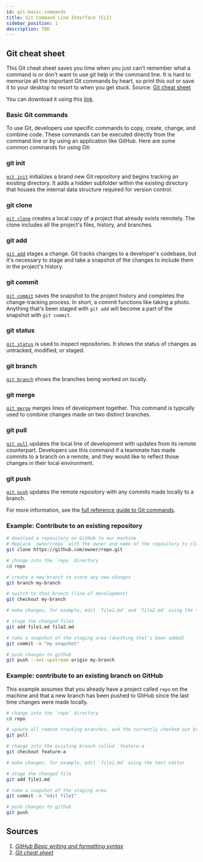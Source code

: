 ```yaml
---
id: git-basic-commands
title: Git Command Line Interface (CLI)
sidebar_position: 1
description: TBD
---
```



## Git cheat sheet

This Git cheat sheet saves you time when you just can't remember what a command is or don't want to use git help in the command line. It is hard to memorize all the important Git commands by heart, so print this out or save it to your desktop to resort to when you get stuck. Source: [Git cheat sheet](https://www.atlassian.com/git/tutorials/atlassian-git-cheatsheet)

You can download it using this [link](../../static/files/Atlassian-Git-Cheatsheet.pdf).

### Basic Git commands

To use Git, developers use specific commands to copy, create, change, and combine code. These commands can be executed directly from the command line or by using an application like GitHub. Here are some common commands for using Git:

### git init

[`git init`](https://www.atlassian.com/git/tutorials/setting-up-a-repository/git-init) initializes a brand new Git repository and begins tracking an existing directory. It adds a hidden subfolder within the existing directory that houses the internal data structure required for version control.

### git clone

[`git clone`](https://www.atlassian.com/git/tutorials/setting-up-a-repository/git-clone) creates a local copy of a project that already exists remotely. The clone includes all the project's files, history, and branches.

### git add

[`git add`](https://www.atlassian.com/git/tutorials/saving-changes) stages a change. Git tracks changes to a developer's codebase, but it's necessary to stage and take a snapshot of the changes to include them in the project's history.

### git commit

[`git commit`](https://www.atlassian.com/git/tutorials/saving-changes/git-commit) saves the snapshot to the project history and completes the change-tracking process. In short, a commit functions like taking a photo. Anything that's been staged with `git add` will become a part of the snapshot with `git commit`.

### git status

[`git status`](https://www.atlassian.com/git/tutorials/inspecting-a-repository) is used to inspect repositories. It shows the status of changes as untracked, modified, or staged.

### git branch

[`git branch`](https://www.atlassian.com/git/tutorials/using-branches) shows the branches being worked on locally.

### git merge

[`git merge`](https://www.atlassian.com/git/tutorials/using-branches/git-merge) merges lines of development together. This command is typically used to combine changes made on two distinct branches.

### git pull

[`git pull`](https://www.atlassian.com/git/tutorials/syncing/git-pull) updates the local line of development with updates from its remote counterpart. Developers use this command if a teammate has made commits to a branch on a remote, and they would like to reflect those changes in their local environment.

### git push

[`git push`](https://www.atlassian.com/git/tutorials/syncing/git-push) updates the remote repository with any commits made locally to a branch.

For more information, see the [full reference guide to Git commands](https://git-scm.com/docs).

### Example: Contribute to an existing repository

```bash
# download a repository on GitHub to our machine
# Replace `owner/repo` with the owner and name of the repository to clone
git clone https://github.com/owner/repo.git

# change into the `repo` directory
cd repo

# create a new branch to store any new changes
git branch my-branch

# switch to that branch (line of development)
git checkout my-branch

# make changes, for example, edit `file1.md` and `file2.md` using the text editor

# stage the changed files
git add file1.md file2.md

# take a snapshot of the staging area (anything that's been added)
git commit -m "my snapshot"

# push changes to github
git push --set-upstream origin my-branch
```

### Example: contribute to an existing branch on GitHub

This example assumes that you already have a project called `repo` on the machine and that a new branch has been pushed to GitHub since the last time changes were made locally.

```bash
# change into the `repo` directory
cd repo

# update all remote tracking branches, and the currently checked out branch
git pull

# change into the existing branch called `feature-a`
git checkout feature-a

# make changes, for example, edit `file1.md` using the text editor

# stage the changed file
git add file1.md

# take a snapshot of the staging area
git commit -m "edit file1"

# push changes to github
git push
```

## Sources

1. <cite>[GitHub Basic writing and formatting syntax][1]</cite>
2. <cite>[Git cheat sheet][2]</cite>

[1]: https://docs.github.com/en/get-started/writing-on-github/getting-started-with-writing-and-formatting-on-github/basic-writing-and-formatting-syntax
[2]: https://www.atlassian.com/git/tutorials/atlassian-git-cheatsheet